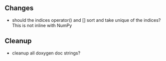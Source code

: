## Changes

 * should the indices operator() and [] sort and take unique of the indices? This is not inline with NumPy

## Cleanup

 * cleanup all doxygen doc strings?
